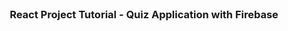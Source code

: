 <!-- PROJECT Title -->
<br />
<p align="center">
  <h3 align="center">React Project Tutorial - Quiz Application with Firebase</h3>
